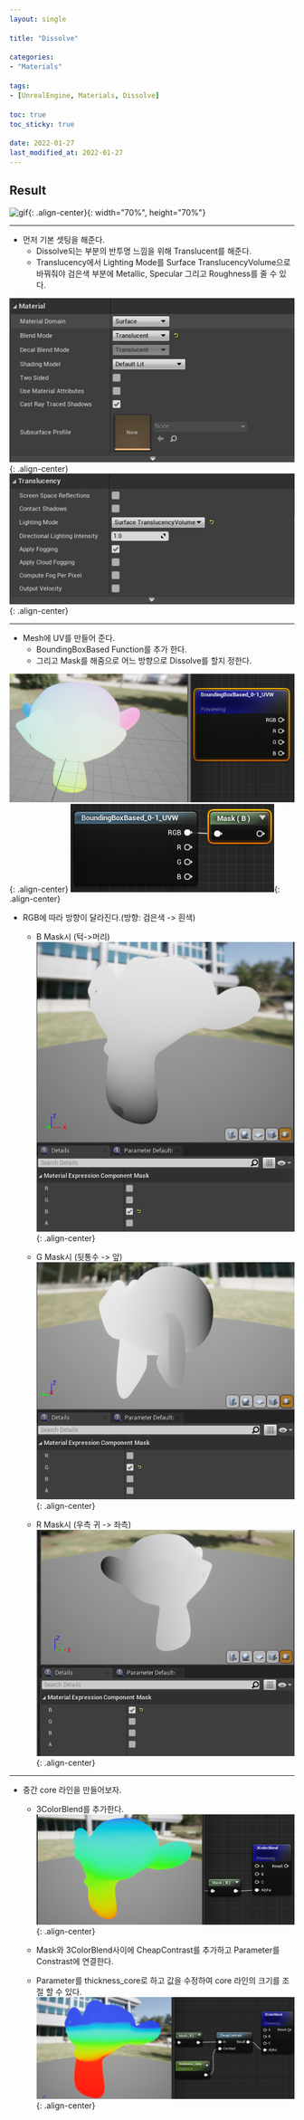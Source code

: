 ```yaml
---
layout: single

title: "Dissolve"

categories:
- "Materials"

tags:
- [UnrealEngine, Materials, Dissolve]

toc: true
toc_sticky: true

date: 2022-01-27
last_modified_at: 2022-01-27
---  
```

  
Result
---  
![gif](/Images/Material&Texture/M_Dissolve_gif.gif){: .align-center}{: width="70%", height="70%"}
  
---  
  
- 먼저 기본 셋팅을 해준다.
  * Dissolve되는 부분의 반투명 느낌을 위해 Translucent를 해준다.
  * Translucency에서 Lighting Mode를 Surface TranslucencyVolume으로 바꿔줘야 검은색 부분에 Metallic, Specular 그리고 Roughness를 줄 수 있다.
  
![1](/Images/Material&Texture/M_Dissolve1.png){: .align-center}
![2](/Images/Material&Texture/M_Dissolve2.png){: .align-center}  
  
---  
  
- Mesh에 UV를 만들어 준다.
  * BoundingBoxBased Function를 추가 한다.
  * 그리고 Mask를 해줌으로 어느 방향으로 Dissolve를 할지 정한다.
    
![3](/Images/Material&Texture/M_Dissolve3.png){: .align-center}
![3](/Images/Material&Texture/M_Dissolve4.png){: .align-center}  

- RGB에 따라 방향이 달라진다.(방향: 검은색 -> 흰색)
  * B Mask시 (턱->머리)
![3](/Images/Material&Texture/M_Dissolve5.png){: .align-center}  
    
  * G Mask시 (뒷통수 -> 앞)
![3](/Images/Material&Texture/M_Dissolve6.png){: .align-center}  
    
  * R Mask시 (우측 귀 -> 좌측)
![3](/Images/Material&Texture/M_Dissolve7.png){: .align-center}  
      
---  
  
- 중간 core 라인을 만들어보자.
  * 3ColorBlend를 추가한다.
![3](/Images/Material&Texture/M_Dissolve8.png){: .align-center}  
    
  * Mask와 3ColorBlend사이에 CheapContrast를 추가하고 Parameter를 Constrast에 연결한다.
  * Parameter를 thickness_core로 하고 값을 수정하여 core 라인의 크기를 조절 할 수 있다.
    ![3](/Images/Material&Texture/M_Dissolve9.png){: .align-center}  
      
